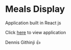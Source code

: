 # Meals Display

Application built in React js

Click [here](https://meals-display.netlify.app) to view application

Dennis Githinji 👍
